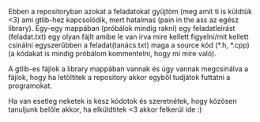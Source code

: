 Ebben a repositoryban azokat a feladatokat gyűjtöm (meg amit ti is küldtük <3) ami gtlib-hez kapcsolódik, 
mert hatalmas (pain in the ass az egész library). 
Egy-egy mappában (próbálok mindig rakni)
    egy feladatleírást (feladat.txt) 
    egy olyan fájlt amibe le van írva mire kellett figyelni/mit kellett csinálni egyszerűbben a feladat(tanács.txt) 
    maga a source kód (*.h, *.cpp) (a kódakat is mindig próbálom kommentelni, hogy mi mire való).

A gtlib-es fájlok a library mappában vannak és úgy vannak megcsinálva a fájlok, hogy ha letöltitek a repository akkor egyből tudjátok futtatni a programokat.

Ha van esetleg neketek is kész kódotok és szeretnétek, hogy közösen tanuljunk belőle akkor, ha elküldtitek <3 akkor felkerül ide :)
